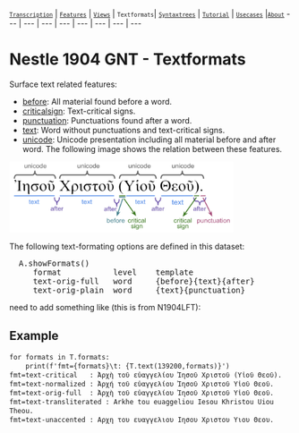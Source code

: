 <a name="start"></a>
[<small>`Transcription`</small>](transcription.md#start) | [<small>`Features`</small>](features.md#start) | [<small>`Views`</small>](views.md#start) | <small>`Textformats`</small>| [<small>`Syntaxtrees`</small>](syntaxtrees.md#start) | [<small>`Tutorial`</small>](../tutorial/README.md#start) | [<small>`Usecases`</small>](usecases/README.md#start) |[<small>`About`</small>](about.md#start)
---  | --- | --- | --- | --- | --- | --- | ---

# Nestle 1904 GNT - Textformats 

Surface text related features:
   * [before](features/before.md#start): All material found before a word.
   * [criticalsign](features/criticalsign.md#start): Text-critical signs.
   * [punctuation](features/punctuation.md#start): Punctuations found after a word.
   * [text](features/text.md#start): Word without punctuations and text-critical signs.
   * [unicode](features/unicode.md#start): Unicode presentation including all material before and after word.
The following image shows the relation between these features.

<img src="features/images/details_surface_features.png" width="400" >


The following text-formating options are defined in this dataset:
<pre>
  A.showFormats()
     format           level    template
     text-orig-full   word     {before}{text}{after}
     text-orig-plain  word     {text}{punctuation}
</pre>

need to add something like (this is from N1904LFT):
## Example
```
for formats in T.formats:
    print(f'fmt={formats}\t: {T.text(139200,formats)}')
fmt=text-critical	: Ἀρχὴ τοῦ εὐαγγελίου Ἰησοῦ Χριστοῦ (Υἱοῦ Θεοῦ). 
fmt=text-normalized	: Ἀρχή τοῦ εὐαγγελίου Ἰησοῦ Χριστοῦ Υἱοῦ Θεοῦ. 
fmt=text-orig-full	: Ἀρχὴ τοῦ εὐαγγελίου Ἰησοῦ Χριστοῦ Υἱοῦ Θεοῦ. 
fmt=text-transliterated	: Arkhe tou euaggeliou Iesou Khristou Uiou Theou. 
fmt=text-unaccented	: Αρχη του ευαγγελιου Ιησου Χριστου Υιου Θεου.
```
